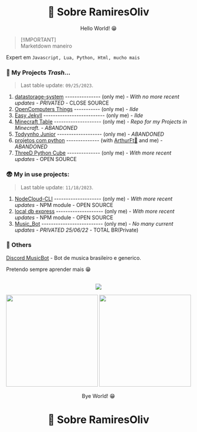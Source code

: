 <link rel="shortcut icon" type="image/x-icon" href="favicon.png">

<h1 align="center"> 📑 Sobre RamiresOliv</h1>
<p align="center"> Hello World! 😁</p>

> [!IMPORTANT]\
> Marketdown maneiro

Expert em `Javascript, Lua, Python, Html, mucho mais`

### 💼 My Projects _Trash..._
> Last table update: `09/25/2023`.

1. [datastorage-system](https://github.com/RamiresOliv/datastorage-system) --------------- (only me)   - _With no more recent updates_ - _PRIVATED_ - CLOSE SOURCE
2. [OpenComputers Things](https://github.com/RamiresOliv/OpenComputers) ----------- (only me)   - _Ilde_
3. [Easy Jekyll](https://github.com/RamiresOliv/Easy_Jekyll) -------------------------- (only me)   - _Ilde_
4. [Minecraft Table](https://github.com/RamiresOliv/MinecraftTable) -------------------- (only me)   - _Repo for my Projects in Minecraft._ - _ABANDONED_
6. [Todyynho Junior](https://github.com/RamiresOliv/Todyynho-Junior) ------------------- (only me)   - _ABANDONED_
8. [projetos com python](https://github.com/RamiresOliv/projetos-com-python) -------------- (with [ArthurFt🥶](https://github.com/ArthurFt) and me) - _ABANDONED_
9. [ThreeD Python Cube](https://github.com/RamiresOliv/ThreeD_Python_cube/) -------------- (only me)   - _With more recent updates_ - OPEN SOURCE

### 😨 My in use projects:
> Last table update: `11/18/2023`.

1. [NodeCloud-CLI](https://github.com/RamiresOliv/nodecloud-cli) -------------------- (only me)   - _With more recent updates_ - NPM module - OPEN SOURCE
2. [local db express](https://github.com/RamiresOliv/local_db_express) -------------------- (only me)   - _With more recent updates_ - NPM module - OPEN SOURCE
3. [Music_Bot](https://github.com/RamiresOliv/Bot_Music) -------------------------- (only me)   - _No many current updates_ - _PRIVATED 25/06/22_  - TOTAL BR(Private)

### 🗿 Others

[Discord MusicBot](https://discord.com/api/oauth2/authorize?client_id=757666380723126345&permissions=8&scope=bot) - Bot de musica brasileiro e generico.<br>

Pretendo sempre aprender mais 😁
<br><br>

<p align="center">
<img src="https://github-readme-stats.vercel.app/api?username=RamiresOliv&show_icons=true&theme=dark">
</p>

<p align="center">
  <a href="https://github.com/RamiresOliv/nodecloud-cli"><img src="https://github-readme-stats.vercel.app/api/pin/?username=RamiresOliv&repo=nodecloud-cli&theme=dark" width="250" height="250"></a>
  <a href="https://github.com/RamiresOliv/local_db_express"><img src="https://github-readme-stats.vercel.app/api/pin/?username=RamiresOliv&repo=local_db_express&theme=dark" width="250" height="250"></a>
</p>
<p align="center"> Bye World! 😁</p>
<h1 align="center"> 📑 Sobre RamiresOliv</h1>
